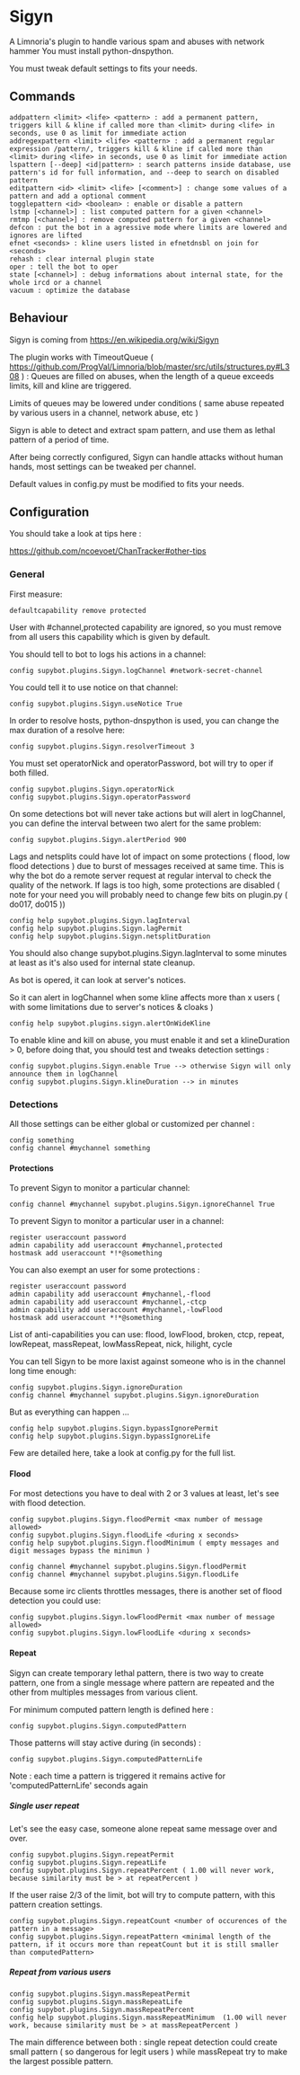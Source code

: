 # Sigyn #

A Limnoria's plugin to handle various spam and abuses with network hammer
You must install python-dnspython.

You must tweak default settings to fits your needs.

## Commands ##

    addpattern <limit> <life> <pattern> : add a permanent pattern, triggers kill & kline if called more than <limit> during <life> in seconds, use 0 as limit for immediate action
    addregexpattern <limit> <life> <pattern> : add a permanent regular expression /pattern/, triggers kill & kline if called more than <limit> during <life> in seconds, use 0 as limit for immediate action
    lspattern [--deep] <id|pattern> : search patterns inside database, use pattern's id for full information, and --deep to search on disabled pattern
    editpattern <id> <limit> <life> [<comment>] : change some values of a pattern and add a optional comment
    togglepattern <id> <boolean> : enable or disable a pattern
    lstmp [<channel>] : list computed pattern for a given <channel>
    rmtmp [<channel>] : remove computed pattern for a given <channel>
    defcon : put the bot in a agressive mode where limits are lowered and ignores are lifted
    efnet <seconds> : kline users listed in efnetdnsbl on join for <seconds>
    rehash : clear internal plugin state
    oper : tell the bot to oper
    state [<channel>] : debug informations about internal state, for the whole ircd or a channel
    vacuum : optimize the database
    
## Behaviour ##

Sigyn is coming from https://en.wikipedia.org/wiki/Sigyn

The plugin works with TimeoutQueue ( https://github.com/ProgVal/Limnoria/blob/master/src/utils/structures.py#L308 ) : 
Queues are filled on abuses, when the length of a queue exceeds limits, kill and kline are triggered.

Limits of queues may be lowered under conditions ( same abuse repeated by various users in a channel, network abuse, etc )

Sigyn is able to detect and extract spam pattern, and use them as lethal pattern of a period of time.

After being correctly configured, Sigyn can handle attacks without human hands, most settings can be tweaked per channel.

Default values in config.py must be modified to fits your needs.

## Configuration ##

You should take a look at tips here :

https://github.com/ncoevoet/ChanTracker#other-tips

### General ###

First measure:

    defaultcapability remove protected

User with #channel,protected capability are ignored, so you must remove from all users this capability which is given by default.

You should tell to bot to logs his actions in a channel:
    
    config supybot.plugins.Sigyn.logChannel #network-secret-channel

You could tell it to use notice on that channel:

    config supybot.plugins.Sigyn.useNotice True
    
In order to resolve hosts, python-dnspython is used, you can change the max duration of a resolve here:

    config supybot.plugins.Sigyn.resolverTimeout 3
    
You must set operatorNick and operatorPassword, bot will try to oper if both filled.
    
    config supybot.plugins.Sigyn.operatorNick
    config supybot.plugins.Sigyn.operatorPassword
    
On some detections bot will never take actions but will alert in logChannel, you can define the interval between two alert for the same problem:

    config supybot.plugins.Sigyn.alertPeriod 900
    
Lags and netsplits could have lot of impact on some protections ( flood, low flood detections ) due to burst of messages received at same time.
This is why the bot do a remote server request at regular interval to check the quality of the network.
If lags is too high, some protections are disabled ( note for your need you will probably need to change few bits on plugin.py ( do017, do015 ))

    config help supybot.plugins.Sigyn.lagInterval 
    config help supybot.plugins.Sigyn.lagPermit
    config help supybot.plugins.Sigyn.netsplitDuration

You should also change supybot.plugins.Sigyn.lagInterval to some minutes at least as it's also used for internal state cleanup.

As bot is opered, it can look at server's notices.

So it can alert in logChannel when some kline affects more than x users ( with some limitations due to server's notices & cloaks )

    config help supybot.plugins.sigyn.alertOnWideKline

To enable kline and kill on abuse, you must enable it and set a klineDuration > 0, before doing that, you should test and tweaks detection settings :

    config supybot.plugins.Sigyn.enable True --> otherwise Sigyn will only announce them in logChannel
    config supybot.plugins.Sigyn.klineDuration --> in minutes

### Detections ###

All those settings can be either global or customized per channel :

    config something
    config channel #mychannel something

#### Protections ####

To prevent Sigyn to monitor a particular channel:

    config channel #mychannel supybot.plugins.Sigyn.ignoreChannel True
    
To prevent Sigyn to monitor a particular user in a channel:

    register useraccount password
    admin capability add useraccount #mychannel,protected
    hostmask add useraccount *!*@something
    
You can also exempt an user for some protections :

    register useraccount password
    admin capability add useraccount #mychannel,-flood
    admin capability add useraccount #mychannel,-ctcp
    admin capability add useraccount #mychannel,-lowFlood
    hostmask add useraccount *!*@something

List of anti-capabilities you can use: flood, lowFlood, broken, ctcp, repeat, lowRepeat, massRepeat, lowMassRepeat, nick, hilight, cycle

You can tell Sigyn to be more laxist against someone who is in the channel long time enough:

    config supybot.plugins.Sigyn.ignoreDuration
    config channel #mychannel supybot.plugins.Sigyn.ignoreDuration

But as everything can happen ... 

    config help supybot.plugins.Sigyn.bypassIgnorePermit
    config help supybot.plugins.Sigyn.bypassIgnoreLife

Few are detailed here, take a look at config.py for the full list.

#### Flood ####

For most detections you have to deal with 2 or 3 values at least, let's see with flood detection.

    config supybot.plugins.Sigyn.floodPermit <max number of message allowed>
    config supybot.plugins.Sigyn.floodLife <during x seconds>
    config help supybot.plugins.Sigyn.floodMinimum ( empty messages and digit messages bypass the minimun )
    
    config channel #mychannel supybot.plugins.Sigyn.floodPermit
    config channel #mychannel supybot.plugins.Sigyn.floodLife
    
Because some irc clients throttles messages, there is another set of flood detection you could use:

    config supybot.plugins.Sigyn.lowFloodPermit <max number of message allowed>
    config supybot.plugins.Sigyn.lowFloodLife <during x seconds>

#### Repeat ####

Sigyn can create temporary lethal pattern, there is two way to create pattern, one from a single message where pattern are repeated and the other from multiples messages from various client.

For minimum computed pattern length is defined here :

    config supybot.plugins.Sigyn.computedPattern
    
Those patterns will stay active during (in seconds) :

    config supybot.plugins.Sigyn.computedPatternLife

Note : each time a pattern is triggered it remains active for 'computedPatternLife' seconds again

##### Single user repeat #####

Let's see the easy case, someone alone repeat same message over and over.

    config supybot.plugins.Sigyn.repeatPermit
    config supybot.plugins.Sigyn.repeatLife
    config supybot.plugins.Sigyn.repeatPercent ( 1.00 will never work, because similarity must be > at repeatPercent )

If the user raise 2/3 of the limit, bot will try to compute pattern, with this pattern creation settings.
    
    config supybot.plugins.Sigyn.repeatCount <number of occurences of the pattern in a message>
    config supybot.plugins.Sigyn.repeatPattern <minimal length of the pattern, if it occurs more than repeatCount but it is still smaller than computedPattern>

##### Repeat from various users #####

    config supybot.plugins.Sigyn.massRepeatPermit
    config supybot.plugins.Sigyn.massRepeatLife
    config supybot.plugins.Sigyn.massRepeatPercent 
    config help supybot.plugins.Sigyn.massRepeatMinimum  (1.00 will never work, because similarity must be > at massRepeatPercent )

The main difference between both : single repeat detection could create small pattern ( so dangerous for legit users ) while massRepeat try to make the largest possible pattern. 
